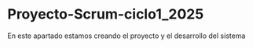 # Proyecto-Scrum-ciclo1_2025
En este apartado estamos creando el proyecto y el desarrollo del sistema
